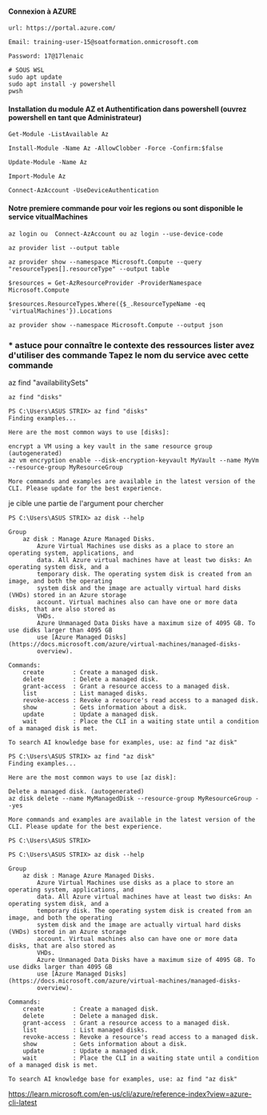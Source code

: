 #### Connexion à AZURE 

``url: https://portal.azure.com/``

``Email: training-user-15@soatformation.onmicrosoft.com``

``Password: 17@17lenaic``


```
# SOUS WSL
sudo apt update
sudo apt install -y powershell
pwsh
```

#### Installation du module AZ et Authentification dans powershell (ouvrez powershell en tant que Administrateur)


``Get-Module -ListAvailable Az``

``Install-Module -Name Az -AllowClobber -Force -Confirm:$false``


``Update-Module -Name Az``


``Import-Module Az``



``Connect-AzAccount -UseDeviceAuthentication``


#### Notre premiere commande pour voir les regions ou sont disponible le service vitualMachines
``az login ou  Connect-AzAccount ou az login --use-device-code``

``az provider list --output table``

``az provider show --namespace Microsoft.Compute --query "resourceTypes[].resourceType" --output table``


``$resources = Get-AzResourceProvider -ProviderNamespace Microsoft.Compute``

``$resources.ResourceTypes.Where({$_.ResourceTypeName -eq 'virtualMachines'}).Locations``

``az provider show --namespace Microsoft.Compute --output json``


### * astuce pour connaître le contexte des ressources lister avez d'utiliser des commande Tapez le nom du service avec cette commande

az find "availabilitySets"

````
az find "disks"

PS C:\Users\ASUS STRIX> az find "disks"
Finding examples...

Here are the most common ways to use [disks]:

encrypt a VM using a key vault in the same resource group (autogenerated)
az vm encryption enable --disk-encryption-keyvault MyVault --name MyVm --resource-group MyResourceGroup

More commands and examples are available in the latest version of the CLI. Please update for the best experience.
````

je cible une partie de l'argument pour chercher

````
PS C:\Users\ASUS STRIX> az disk --help

Group
    az disk : Manage Azure Managed Disks.
        Azure Virtual Machines use disks as a place to store an operating system, applications, and
        data. All Azure virtual machines have at least two disks: An operating system disk, and a
        temporary disk. The operating system disk is created from an image, and both the operating
        system disk and the image are actually virtual hard disks (VHDs) stored in an Azure storage
        account. Virtual machines also can have one or more data disks, that are also stored as
        VHDs.
        Azure Unmanaged Data Disks have a maximum size of 4095 GB. To use didks larger than 4095 GB
        use [Azure Managed Disks](https://docs.microsoft.com/azure/virtual-machines/managed-disks-
        overview).

Commands:
    create        : Create a managed disk.
    delete        : Delete a managed disk.
    grant-access  : Grant a resource access to a managed disk.
    list          : List managed disks.
    revoke-access : Revoke a resource's read access to a managed disk.
    show          : Gets information about a disk.
    update        : Update a managed disk.
    wait          : Place the CLI in a waiting state until a condition of a managed disk is met.

To search AI knowledge base for examples, use: az find "az disk"

````

````
PS C:\Users\ASUS STRIX> az find "az disk"
Finding examples...

Here are the most common ways to use [az disk]:

Delete a managed disk. (autogenerated)
az disk delete --name MyManagedDisk --resource-group MyResourceGroup --yes

More commands and examples are available in the latest version of the CLI. Please update for the best experience.

PS C:\Users\ASUS STRIX>
````

````
PS C:\Users\ASUS STRIX> az disk --help

Group
    az disk : Manage Azure Managed Disks.
        Azure Virtual Machines use disks as a place to store an operating system, applications, and
        data. All Azure virtual machines have at least two disks: An operating system disk, and a
        temporary disk. The operating system disk is created from an image, and both the operating
        system disk and the image are actually virtual hard disks (VHDs) stored in an Azure storage
        account. Virtual machines also can have one or more data disks, that are also stored as
        VHDs.
        Azure Unmanaged Data Disks have a maximum size of 4095 GB. To use didks larger than 4095 GB
        use [Azure Managed Disks](https://docs.microsoft.com/azure/virtual-machines/managed-disks-
        overview).

Commands:
    create        : Create a managed disk.
    delete        : Delete a managed disk.
    grant-access  : Grant a resource access to a managed disk.
    list          : List managed disks.
    revoke-access : Revoke a resource's read access to a managed disk.
    show          : Gets information about a disk.
    update        : Update a managed disk.
    wait          : Place the CLI in a waiting state until a condition of a managed disk is met.

To search AI knowledge base for examples, use: az find "az disk"

````

https://learn.microsoft.com/en-us/cli/azure/reference-index?view=azure-cli-latest
